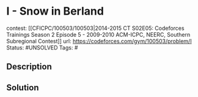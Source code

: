 # I - Snow in Berland

contest: [[CFICPC/100503/100503|2014-2015 CT S02E05: Codeforces Trainings Season 2 Episode 5 - 2009-2010 ACM-ICPC, NEERC, Southern Subregional Contest]]
url: https://codeforces.com/gym/100503/problem/I
Status: #UNSOLVED
Tags: #

## Description

## Solution


